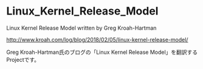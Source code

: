 # Linux_Kernel_Release_Model

Linux Kernel Release Model written by Greg Kroah-Hartman

http://www.kroah.com/log/blog/2018/02/05/linux-kernel-release-model/

Greg Kroah-Hartman氏のブログの「Linux Kernel Release Model」を翻訳するProjectです。
